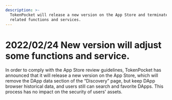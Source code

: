 ```yaml
---
description: >-
  TokenPocket will release a new version on the App Store and terminate some
  related functions and services.
---
```


# 2022/02/24 New version will adjust some functions and service.

In order to comply with the App Store review guidelines, TokenPocket has announced that it will release a new version on the App Store, which will remove the DApp data section of the “Discovery” page, but keep DApp browser historical data, and users still can search and favorite DApps. This process has no impact on the security of users' assets.
